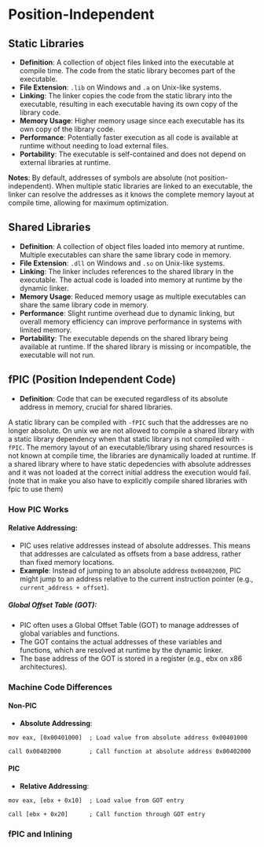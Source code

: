 # Position-Independent 

## Static Libraries
- **Definition**: A collection of object files linked into the executable at compile time. The code from the static library becomes part of the executable.
- **File Extension**: `.lib` on Windows and `.a` on Unix-like systems.
- **Linking**: The linker copies the code from the static library into the executable, resulting in each executable having its own copy of the library code.
- **Memory Usage**: Higher memory usage since each executable has its own copy of the library code.
- **Performance**: Potentially faster execution as all code is available at runtime without needing to load external files.
- **Portability**: The executable is self-contained and does not depend on external libraries at runtime.

**Notes**: By default, addresses of symbols are absolute (not position-independent). When multiple static libraries are linked to an executable, the linker can resolve the addresses as it knows the complete memory layout at compile time, allowing for maximum optimization.

## Shared Libraries
- **Definition**: A collection of object files loaded into memory at runtime. Multiple executables can share the same library code in memory.
- **File Extension**: `.dll` on Windows and `.so` on Unix-like systems.
- **Linking**: The linker includes references to the shared library in the executable. The actual code is loaded into memory at runtime by the dynamic linker.
- **Memory Usage**: Reduced memory usage as multiple executables can share the same library code in memory.
- **Performance**: Slight runtime overhead due to dynamic linking, but overall memory efficiency can improve performance in systems with limited memory.
- **Portability**: The executable depends on the shared library being available at runtime. If the shared library is missing or incompatible, the executable will not run.


## fPIC (Position Independent Code)
- **Definition**: Code that can be executed regardless of its absolute address in memory, crucial for shared libraries.

A static library can be compiled with `-fPIC` such that the addresses are no longer absolute. 
On unix we are not allowed to compile a shared library with a static library dependency when that static library is not compiled with `-fPIC`. The memory layout of an executable/library using shared resources is not known at compile time, the libraries are dynamically loaded at runtime. If a shared library where to have static depedencies with absolute addresses and it was not loaded at the correct initial address the execution would fail. (note that in make you also have to explicitly compile shared libraries with fpic to use them)

### How PIC Works
#### Relative Addressing:
- PIC uses relative addresses instead of absolute addresses. This means that addresses are calculated as offsets from a base address, rather than fixed memory locations.
- **Example**: Instead of jumping to an absolute address `0x00402000`, PIC might jump to an address relative to the current instruction pointer (e.g., `current_address + offset`).
##### Global Offset Table (GOT):
- PIC often uses a Global Offset Table (GOT) to manage addresses of global variables and functions.
- The GOT contains the actual addresses of these variables and functions, which are resolved at runtime by the dynamic linker.
- The base address of the GOT is stored in a register (e.g., ebx on x86 architectures).

### Machine Code Differences
#### Non-PIC
- **Absolute Addressing**:
```
mov eax, [0x00401000]  ; Load value from absolute address 0x00401000

call 0x00402000        ; Call function at absolute address 0x00402000
```
#### PIC
- **Relative Addressing**:
```
mov eax, [ebx + 0x10]  ; Load value from GOT entry

call [ebx + 0x20]      ; Call function through GOT entry
```

### fPIC and Inlining
